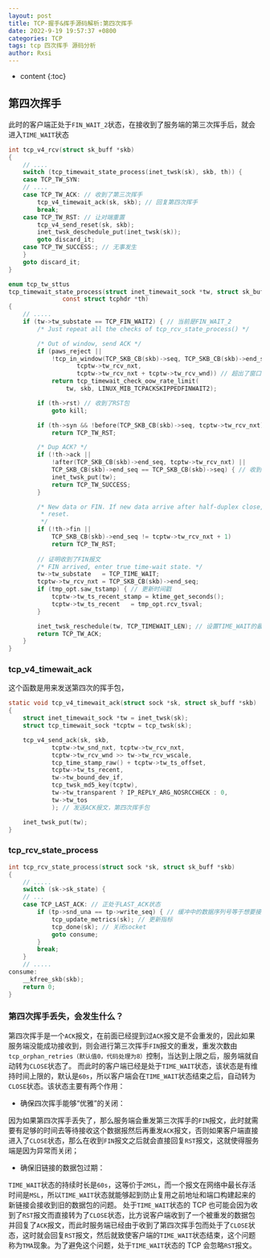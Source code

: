 ```yaml
---
layout: post
title: TCP-握手&挥手源码解析:第四次挥手
date: 2022-9-19 19:57:37 +0800
categories: TCP
tags: tcp 四次挥手 源码分析
author: Rxsi
---
```


* content
{:toc}

## 第四次挥手
此时的客户端正处于`FIN_WAIT_2`状态，在接收到了服务端的第三次挥手后，就会进入`TIME_WAIT`状态
<!--more-->
```c
int tcp_v4_rcv(struct sk_buff *skb)
{
    // ....
    switch (tcp_timewait_state_process(inet_twsk(sk), skb, th)) {
	case TCP_TW_SYN: 
	// ....
	case TCP_TW_ACK: // 收到了第三次挥手
		tcp_v4_timewait_ack(sk, skb); // 回复第四次挥手
		break;
	case TCP_TW_RST: // 让对端重置
		tcp_v4_send_reset(sk, skb);
		inet_twsk_deschedule_put(inet_twsk(sk));
		goto discard_it;
	case TCP_TW_SUCCESS:; // 无事发生
	}
	goto discard_it;
}

enum tcp_tw_sttus
tcp_timewait_state_process(struct inet_timewait_sock *tw, struct sk_buff *skb,
			   const struct tcphdr *th)
{
	// .....
	if (tw->tw_substate == TCP_FIN_WAIT2) { // 当前是FIN_WAIT_2
		/* Just repeat all the checks of tcp_rcv_state_process() */

		/* Out of window, send ACK */
		if (paws_reject ||
		    !tcp_in_window(TCP_SKB_CB(skb)->seq, TCP_SKB_CB(skb)->end_seq,
				   tcptw->tw_rcv_nxt,
				   tcptw->tw_rcv_nxt + tcptw->tw_rcv_wnd)) // 超出了窗口，返回ACK
			return tcp_timewait_check_oow_rate_limit(
				tw, skb, LINUX_MIB_TCPACKSKIPPEDFINWAIT2);

		if (th->rst) // 收到了RST包
			goto kill;

		if (th->syn && !before(TCP_SKB_CB(skb)->seq, tcptw->tw_rcv_nxt)) // 收到了SYN报文
			return TCP_TW_RST;

		/* Dup ACK? */
		if (!th->ack ||
		    !after(TCP_SKB_CB(skb)->end_seq, tcptw->tw_rcv_nxt) ||
		    TCP_SKB_CB(skb)->end_seq == TCP_SKB_CB(skb)->seq) { // 收到了一个Dup Ack，直接无事发生
			inet_twsk_put(tw); 
			return TCP_TW_SUCCESS;
		}

		/* New data or FIN. If new data arrive after half-duplex close,
		 * reset.
		 */
		if (!th->fin ||
		    TCP_SKB_CB(skb)->end_seq != tcptw->tw_rcv_nxt + 1)
			return TCP_TW_RST;
    	
        // 证明收到了FIN报文
		/* FIN arrived, enter true time-wait state. */
		tw->tw_substate	  = TCP_TIME_WAIT;
		tcptw->tw_rcv_nxt = TCP_SKB_CB(skb)->end_seq;
		if (tmp_opt.saw_tstamp) { // 更新时间戳
			tcptw->tw_ts_recent_stamp = ktime_get_seconds();
			tcptw->tw_ts_recent	  = tmp_opt.rcv_tsval;
		}

		inet_twsk_reschedule(tw, TCP_TIMEWAIT_LEN); // 设置TIME_WAIT的最长时间为60s
		return TCP_TW_ACK;
	}
}
```
### tcp_v4_timewait_ack
这个函数是用来发送第四次的挥手包，
```c
static void tcp_v4_timewait_ack(struct sock *sk, struct sk_buff *skb)
{
	struct inet_timewait_sock *tw = inet_twsk(sk);
	struct tcp_timewait_sock *tcptw = tcp_twsk(sk);

	tcp_v4_send_ack(sk, skb,
			tcptw->tw_snd_nxt, tcptw->tw_rcv_nxt,
			tcptw->tw_rcv_wnd >> tw->tw_rcv_wscale,
			tcp_time_stamp_raw() + tcptw->tw_ts_offset,
			tcptw->tw_ts_recent,
			tw->tw_bound_dev_if,
			tcp_twsk_md5_key(tcptw),
			tw->tw_transparent ? IP_REPLY_ARG_NOSRCCHECK : 0,
			tw->tw_tos
			); // 发送ACK报文，第四次挥手包

	inet_twsk_put(tw);
}
```
### tcp_rcv_state_process
```c
int tcp_rcv_state_process(struct sock *sk, struct sk_buff *skb)
{
	// .....
	switch (sk->sk_state) {
	// ...
    case TCP_LAST_ACK: // 正处于LAST_ACK状态
		if (tp->snd_una == tp->write_seq) { // 缓冲中的数据序列号等于想要接受的那一个，说明这个包是等待的第四次挥手
			tcp_update_metrics(sk); // 更新指标
			tcp_done(sk); // 关闭socket
			goto consume;
		}
		break;
	}
    // .....
consume:
	__kfree_skb(skb);
	return 0;
}
```
### 第四次挥手丢失，会发生什么？
第四次挥手是一个`ACK`报文，在前面已经提到过`ACK`报文是不会重发的，因此如果服务端没能成功接收到，则会进行第三次挥手`FIN`报文的重发，重发次数由`tcp_orphan_retries（默认值0，代码处理为8）`控制，当达到上限之后，服务端就自动转为`CLOSE`状态了。
而此时的客户端已经是处于`TIME_WAIT`状态，该状态是有维持时间上限的，默认是`60s`，所以客户端会在`TIME_WAIT`状态结束之后，自动转为`CLOSE`状态。该状态主要有两个作用：

- 确保四次挥手能够“优雅”的关闭：

因为如果第四次挥手丢失了，那么服务端会重发第三次挥手的`FIN`报文，此时就需要有足够的时间去等待接收这个数据报然后再重发`ACK`报文，否则如果客户端直接进入了`CLOSE`状态，那么在收到`FIN`报文之后就会直接回复`RST`报文，这就使得服务端是因为异常而关闭；

- 确保旧链接的数据包过期：

`TIME_WAIT`状态的持续时长是`60s`，这等价于`2MSL`，而一个报文在网络中最长存活时间是`MSL`，所以`TIME_WAIT`状态就能够起到防止复用之前地址和端口构建起来的新链接会接收到旧的数据包的问题。
处于`TIME_WAIT`状态的 TCP 也可能会因为收到了`RST`报文而直接转为了`CLOSE`状态，比方说客户端收到了一个被重发的数据包并回复了`ACK`报文，而此时服务端已经由于收到了第四次挥手包而处于了`CLOSE`状态，这时就会回复`RST`报文，然后就致使客户端的`TIME_WAIT`状态结束，这个问题称为`TMA`现象。为了避免这个问题，处于`TIME_WAIT`状态的 TCP 会忽略`RST`报文。
